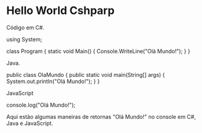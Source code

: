 # Hello World Cshparp  

Código em C#. 

using System;

class Program
{
    static void Main()
    {
        Console.WriteLine("Olá Mundo!");
    }
}

Java.

public class OlaMundo {
    public static void main(String[] args) {
        System.out.println("Olá Mundo!");
    }
}

JavaScript

console.log("Olá Mundo!");

Aqui estão algumas maneiras de retornas "Olá Mundo!" no console em C#, Java e JavaScript.
